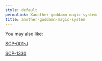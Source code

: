 ```yaml
---
style: default
permalink: Xanother-goddamn-magic-system
title: another-goddamn-magic-system
---
```

You may also like:

[SCP-001-J](http://scp-wiki.net/scp-001-j)

[SCP-1330](http://scp-wiki.net/scp-1330)
